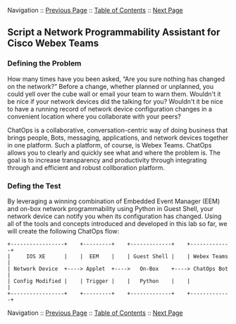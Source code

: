 Navigation :: [Previous Page](LTRDEV-1100-04-Test.md) :: [Table of Contents](LTRDEV-1100-00-Intro.md#table-of-contents) :: [Next Page](LTRDEV-1100-04a2-NetAssist-Ex1.md)

## Script a Network Programmability Assistant for Cisco Webex Teams

### Defining the Problem

How many times have you been asked, “Are you sure nothing has changed on the network?”  Before a change, whether 
planned or unplanned, you could yell over the cube wall or email your team to warn them.  Wouldn't it be nice if your
network devices did the talking for you?  Wouldn't it be nice to have a running record of network device 
configuration changes in a convenient location where you collaborate with your peers?

ChatOps is a collaborative, conversation-centric way of doing business that brings people, Bots, messaging, 
applications, and network devices together in one platform.  Such a platform, of course, is Webex Teams.  ChatOps 
allows you to clearly and quickly see what and where the problem is.  The goal is to increase transparency and 
productivity through integrating through and efficient and robust collboration platform. 

### Defing the Test

By leveraging a winning combination of Embedded Event Manager (EEM) and on-box network programmability using Python 
in Guest Shell, your network device can notify you when its configuration has changed.  Using all of the tools and 
concepts introduced and developed in this lab so far, we will create the following ChatOps flow:

```
+-----------------+    +---------+    +-------------+    +-------------+
|     IOS XE      |    |  EEM    |    | Guest Shell |    | Webex Teams |
| Network Device  +----> Applet  +---->   On-Box    +----> ChatOps Bot |
| Config Modified |    | Trigger |    |   Python    |    |             |
+-----------------+    +---------+    +-------------+    +-------------+
```

Navigation :: [Previous Page](LTRDEV-1100-04-Test.md) :: [Table of Contents](LTRDEV-1100-00-Intro.md#table-of-contents) :: [Next Page](LTRDEV-1100-04a2-NetAssist-Ex1.md)
